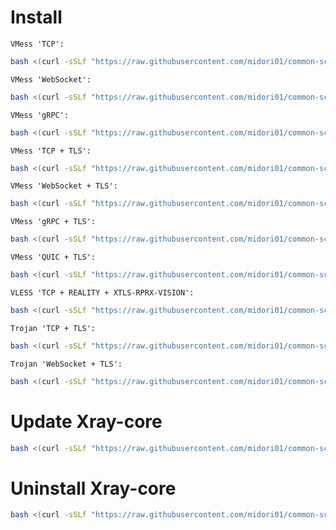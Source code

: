 # Install
`VMess 'TCP':`
```bash
bash <(curl -sSLf "https://raw.githubusercontent.com/midori01/common-scripts/main/xray/install.sh") tcp
```
`VMess 'WebSocket':`
```bash
bash <(curl -sSLf "https://raw.githubusercontent.com/midori01/common-scripts/main/xray/install.sh") ws
```
`VMess 'gRPC':`
```bash
bash <(curl -sSLf "https://raw.githubusercontent.com/midori01/common-scripts/main/xray/install.sh") grpc
```
`VMess 'TCP + TLS':`
```bash
bash <(curl -sSLf "https://raw.githubusercontent.com/midori01/common-scripts/main/xray/install.sh") tls
```
`VMess 'WebSocket + TLS':`
```bash
bash <(curl -sSLf "https://raw.githubusercontent.com/midori01/common-scripts/main/xray/install.sh") wss
```
`VMess 'gRPC + TLS':`
```bash
bash <(curl -sSLf "https://raw.githubusercontent.com/midori01/common-scripts/main/xray/install.sh") grpc-tls
```
`VMess 'QUIC + TLS':`
```bash
bash <(curl -sSLf "https://raw.githubusercontent.com/midori01/common-scripts/main/xray/install.sh") quic
```
`VLESS 'TCP + REALITY + XTLS-RPRX-VISION':`
```bash
bash <(curl -sSLf "https://raw.githubusercontent.com/midori01/common-scripts/main/xray/install.sh") vless
```
`Trojan 'TCP + TLS':`
```bash
bash <(curl -sSLf "https://raw.githubusercontent.com/midori01/common-scripts/main/xray/install.sh") trojan-tcp
```
`Trojan 'WebSocket + TLS':`
```bash
bash <(curl -sSLf "https://raw.githubusercontent.com/midori01/common-scripts/main/xray/install.sh") trojan-ws
```

# Update Xray-core
```bash
bash <(curl -sSLf "https://raw.githubusercontent.com/midori01/common-scripts/main/xray/install.sh") update
```

# Uninstall Xray-core
```bash
bash <(curl -sSLf "https://raw.githubusercontent.com/midori01/common-scripts/main/xray/install.sh") uninstall
```
